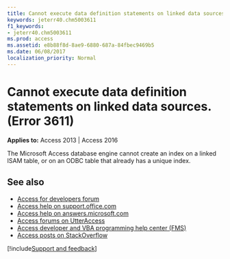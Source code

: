 ```yaml
---
title: Cannot execute data definition statements on linked data sources. (Error 3611)
keywords: jeterr40.chm5003611
f1_keywords:
- jeterr40.chm5003611
ms.prod: access
ms.assetid: e8b88f8d-8ae9-6880-687a-84fbec9469b5
ms.date: 06/08/2017
localization_priority: Normal
---
```



# Cannot execute data definition statements on linked data sources. (Error 3611)

  

**Applies to:** Access 2013 | Access 2016

The Microsoft Access database engine cannot create an index on a linked ISAM table, or on an ODBC table that already has a unique index.

## See also

- [Access for developers forum](https://social.msdn.microsoft.com/Forums/office/home?forum=accessdev)
- [Access help on support.office.com](https://support.office.com/search/results?query=Access)
- [Access help on answers.microsoft.com](https://answers.microsoft.com/)
- [Access forums on UtterAccess](https://www.utteraccess.com/forum/index.php?act=idx)
- [Access developer and VBA programming help center (FMS)](https://www.fmsinc.com/MicrosoftAccess/developer/)
- [Access posts on StackOverflow](https://stackoverflow.com/questions/tagged/ms-access)

[!include[Support and feedback](~/includes/feedback-boilerplate.md)]